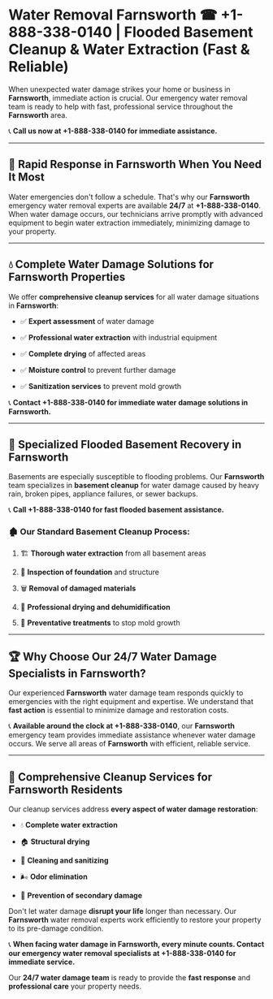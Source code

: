 # Water Removal Farnsworth ☎ +1-888-338-0140 | Flooded Basement Cleanup & Water Extraction (Fast & Reliable)

When unexpected water damage strikes your home or business in **Farnsworth**, immediate action is crucial. Our emergency water removal team is ready to help with fast, professional service throughout the **Farnsworth** area. 

📞 **Call us now at +1-888-338-0140 for immediate assistance.**
---
## 🚀 Rapid Response in Farnsworth When You Need It Most
Water emergencies don't follow a schedule. That's why our **Farnsworth** emergency water removal experts are available **24/7** at **+1-888-338-0140**. When water damage occurs, our technicians arrive promptly with advanced equipment to begin water extraction immediately, minimizing damage to your property.
---
## 💧 Complete Water Damage Solutions for Farnsworth Properties
We offer **comprehensive cleanup services** for all water damage situations in **Farnsworth**:
- ✅ **Expert assessment** of water damage  
- ✅ **Professional water extraction** with industrial equipment  
- ✅ **Complete drying** of affected areas  
- ✅ **Moisture control** to prevent further damage  
- ✅ **Sanitization services** to prevent mold growth  
📞 **Contact +1-888-338-0140 for immediate water damage solutions in Farnsworth.**
---
## 🌊 Specialized Flooded Basement Recovery in Farnsworth
Basements are especially susceptible to flooding problems. Our **Farnsworth** team specializes in **basement cleanup** for water damage caused by heavy rain, broken pipes, appliance failures, or sewer backups. 
📞 **Call +1-888-338-0140 for fast flooded basement assistance.**
### 🏚️ Our Standard Basement Cleanup Process:
1. 🏗️ **Thorough water extraction** from all basement areas  
2. 🔎 **Inspection of foundation** and structure  
3. 🗑️ **Removal of damaged materials**  
4. 💨 **Professional drying and dehumidification**  
5. 🚫 **Preventative treatments** to stop mold growth  
---
## 🏆 Why Choose Our 24/7 Water Damage Specialists in Farnsworth?
Our experienced **Farnsworth** water damage team responds quickly to emergencies with the right equipment and expertise. We understand that **fast action** is essential to minimize damage and restoration costs.
📞 **Available around the clock at +1-888-338-0140**, our **Farnsworth** emergency team provides immediate assistance whenever water damage occurs. We serve all areas of **Farnsworth** with efficient, reliable service.
---
## 🧹 Comprehensive Cleanup Services for Farnsworth Residents
Our cleanup services address **every aspect of water damage restoration**:
- 💧 **Complete water extraction**  
- 🏠 **Structural drying**  
- 🧼 **Cleaning and sanitizing**  
- 🌬️ **Odor elimination**  
- 🚫 **Prevention of secondary damage**  
Don't let water damage **disrupt your life** longer than necessary. Our **Farnsworth** water removal experts work efficiently to restore your property to its pre-damage condition.
📞 **When facing water damage in Farnsworth, every minute counts. Contact our emergency water removal specialists at +1-888-338-0140 for immediate service.**
Our **24/7 water damage team** is ready to provide the **fast response** and **professional care** your property needs.
